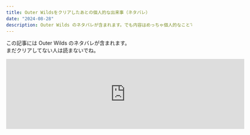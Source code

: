 ```yaml
---
title: Outer Wildsをクリアしたあとの個人的な出来事（ネタバレ）
date: "2024-08-28"
description: Outer Wilds のネタバレが含まれます。でも内容はめっちゃ個人的なことです。
---
```


この記事には Outer Wilds のネタバレが含まれます。  
まだクリアしてない人は読まないでね。

<iframe src="https://store.steampowered.com/widget/753640/" frameborder="0" width="646" height="190"></iframe>

<div style="height: 100vh;"></div>

最近 Outer Wilds をクリアした。合計 30 時間くらい。

いくつかネット上のヒントを見てしまい、クリアした今はすごく後悔してるんだけど、ゲーム自体はすごい体験だった。特にエンディングが好き。三体の最終巻とか、<span style="color:#fff;">スケールがデカくなって文明とか宇宙そのものが相対化される</span>展開が大好物なのだ。

だけど、アクションが苦手なのもあり、プレイしてる最中は常に苦しかった。特に脆い空洞のブラックホール。最初に訪れた惑星で、自分は何十回もブラックホールに落ち続けた。しかもプレイ中、終盤までホワイトホールステーションの起動の仕方が分からなくて（装置をオンにする必要があるの気づかなくない？）、だから探索中ブラックホールに吸い込まれる → 絶望 → ゲーム終了を何度も繰り返した。そういうわけで、ブラックホールは本能的な恐怖の対象となり、脆い空洞でブラックホールを見るたびに変な手汗が出るようになっていた。

![ブラックホールの写真](../../assets/240828/blackhole.png)

<center><small>本当に嫌い</small></center>

<p></p>

...で。Outer Wilds をクリアした数日後、VALORANT という FPS をプレイしていて、そこで唐突に恐怖を感じた。認識より先に飛び込んでくるタイプの怖さだ。画面をよく見ると、画面中央には黒い球体があった。

![オーメンの1wayスモーク](../../assets/240828/omen.png)

<center><small><a href="https://valorant-5chnews.com/archives/5742">出典</a></small></center>

<p></p>

それはオーメンの 1way スモークと呼ばれるアビリティの使用法で、VALORANT では頻出のテクニックだし、自分も Outer Wilds をプレイする数年前から知っていたはずだった。視界を塞ぐだけのオブジェクト。なのに、自分はこの画面を見てまず恐怖を感じ、しばらく息が浅くなった。次いでこれがオーメンの 1way スモークだと気づいて、どうしてこんなに怖いんだろうと数秒考えた結果、Outer Wilds のブラックホールとの類似性に気付いた。それくらい、意識を飛び越えて脳に恐怖が刻み込まれていたのだ。

<br><br>

で、まあ、何が言いたいのかというと...ゲームオーバーの体験って、わりと脳の深いところに刻まれるっぽいということだ。死の疑似体験なのかもしれない。Outer Wilds のブラックホール、砂場、アンコウあたりへの恐怖は脳に刻み込まれている。消えても誰にも惜しまれない。

ふと、SAEKO の体験版にもらったいくつかの感想を思い出した。「冴子の手が動くたびにとてつもない恐怖を感じる」。正直なところ、大げさすぎないかと思っていた。でも、Outer Wilds をプレイした今なら分かる。冴子に殺されて、１からイベントをやり直す経験を何度かすれば、死の間際に映る手は、同じように本能的な恐怖の対象になるだろう。

SAEKO は絶賛開発中で、ときどきゲームデザインや UX について考えたりする。自分はあんま死にゲーが好きじゃないし（ムカつくから）、プレイヤーに不要なストレスは与えたくないな〜と思っている。でも、Outer Wilds で毎回あの焚き火に戻されるみたいに、ストレスを与えることで得られる経験みたいなのもあるかも。SAEKO の今の仕様は、無意識のうちにだけど、それをうまく使えるのかな〜と思った。自画自賛...

<br><br>

本当は SNS にスイって投稿して終わらせるはずだったんだけど、どう頑張ってもネタバレになるのでブログの記事にした。ゲームクリエイター感が出てよかったかも。今後もこれくらいの軽さでたまに書けたらいいな〜。

<br><br>

<iframe src="https://store.steampowered.com/widget/2492120/" frameborder="0" width="646" height="190"></iframe>

<p class="figcaption">ついでにSAEKOのストアページも貼っておくよ</p>
